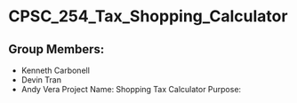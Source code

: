 # CPSC_254_Tax_Shopping_Calculator
## Group Members:
- Kenneth Carbonell
- Devin Tran
- Andy Vera
Project Name: Shopping Tax Calculator
Purpose:
